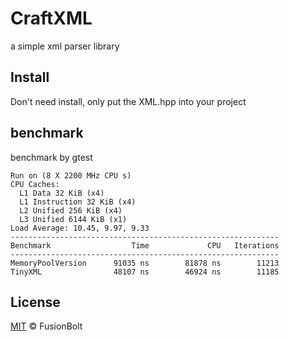 # CraftXML

a simple xml parser library

## Install

Don't need install, only put the XML.hpp into your project

## benchmark

benchmark by gtest

```
Run on (8 X 2200 MHz CPU s)
CPU Caches:
  L1 Data 32 KiB (x4)
  L1 Instruction 32 KiB (x4)
  L2 Unified 256 KiB (x4)
  L3 Unified 6144 KiB (x1)
Load Average: 10.45, 9.97, 9.33
------------------------------------------------------------
Benchmark                  Time             CPU   Iterations
------------------------------------------------------------
MemoryPoolVersion      91035 ns        81878 ns        11213
TinyXML                48107 ns        46924 ns        11185
```

## License

[MIT](LICENSE) © FusionBolt